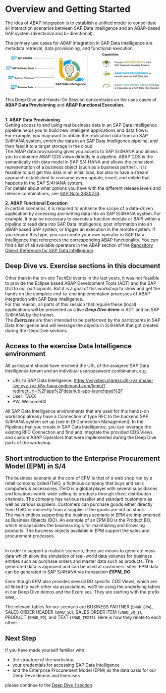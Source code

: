 # Overview and Getting Started

The idea of ABAP Integration is to establish a unified model to consolidate all interaction scenarios between SAP Data Intelligence and an ABAP-based SAP system (directional and bi-directional).

The primary use cases for ABAP integration in SAP Data Intelligence are metadata retrieval, data provisioning, and functional execution.
![](images/0-001a.JPG)

This Deep Dive and Hands-On Session concentrates on the uses cases of **ABAP Data Provisioning** and **ABAP Functional Execution**.<br><br>

**1. ABAP Data Provisioning**<br>
Getting access to and using real business data in an SAP Data Intelligence pipeline helps you to build new intelligent applications and data flows.<br>
For example, you may want to obtain the replication data from an SAP S/4HANA system, enrich the data in an SAP Data Intelligence pipeline, and then feed it to a target storage in the cloud.<br>
The ABAP data provisioning gives you access to SAP S/4HANA and allows you to consume ABAP CDS views directly in a pipeline. ABAP CDS is the semantically rich data model in SAP S/4 HANA and allows the consistent representation of a business object (such as a business partner). It is feasible to just get this data in an initial load, but also to have a stream approach established to consume every update, insert, and delete that happens in the SAP S/4HANA system.<br>For details about what options you have with the different release levels and release combinations, see [SAP Note 2830276](https://launchpad.support.sap.com/#%2Fnotes%2F2830276).

**2. ABAP Functional Execution**<br>
In certain scenarios, it is required to enhance the scope of a data-driven application by accessing and writing data into an SAP S/4HANA system. For example, it may be necessary to execute a function module or BAPI within a pipeline to read data into SAP Data Intelligence, post information into an ABAP-based SAP system, or trigger an execution in the remote system. If you require this type, you can create your own operator in SAP Data Intelligence that references the corresponding ABAP functionality. You can find a list of all available operators in the ABAP section of the [Repository Object Reference for SAP Data Intelligence](https://help.sap.com/doc/d131eca2150049da86c541ee0895177c/Cloud/en-US/cloud_loiod131eca2150049da86c541ee0895177c.pdf).

## Deep Dive vs. Exercise sections in this document

Other than in the on-site TechEd events in the last years, it was not feasible to provide the Eclipse based ABAP Development Tools (ADT) and the SAP GUI to our participants. But it is a goal of this workshop to show and get the hands on the complete end-to-end implementation processes of ABAP integration with SAP Data Intelligence.<br>
For this reason, all parts of this session that require these (local) applications will be presented as a live ***Deep Dive demo*** in ADT and on SAP S/4HANA by the trainer.<br>
The ***Exercises*** are then intended to be performed by the participants in SAP Data Intelligence and will leverage the objects in S/4HANA that got created during the Deep Dive sections.


## Access to the exercise Data Intelligence environment

All participant should have received the URL of the assigned SAP Data Intelligence tenant and an individual user/password combination, e.g.
- URL to SAP Data Intelligence: https://vsystem.ingress.dh-xyz.dhaas-live.xyz.xyz.k8s-hana.ondemand.com/login/?redirectUrl=%2Fapp%2Fdatahub-app-launchpad%2F
- User: TAXX
- PW: Welcome00

All SAP Data Intelligence environments that are used for this hands-on workshop already have a Connection of type RFC to the backend SAP S/4HANA system set up (see in DI Connection Management). In the Pipelines that you create in SAP Data Intelligence, you can leverage the existing RFC Connection and find and integrate the provided CDS Views and custom ABAP Operators that were implemented during the Deep Dive parts of the workshop. 

## Short introduction to the Enterprise Procurement Model (EPM) in S/4

The business scenario at the core of EPM is that of a web shop run by a retail company called ITelO, a fictitious company that buys and sells computers & accessories. ITelO is a global player with several subsidiaries and locations world-wide selling its products through direct distribution channels. The company has various reseller and standard customers as well as various suppliers. Customers can purchase goods either directly from ITelO or indirectly from a supplier if the goods are not on stock.<br>
The main entities supporting the business scenario in EPM are implemented as Business Objects (BO). An example of an EPM BO is the Product BO, which encapsulates the business logic for maintaining and browsing products. The business objects available in EPM support the sales and procurement processes.<br><br>

In order to support a realistic scenario, there are means to generate mass data which allow the simulation of real-world data volumes for business entities such as purchase orders and master data such as products. The generated data is approved and can be used at customers’ sites. EPM data can be generated in SAP S/4HANA via transaction ***ESPM_DG***.

Even though EPM also provides several BO specific CDS Views, which are all linked to each other via associations, we'll be using the underlying tables in our Deep Dive demos and the Exercises. They are starting with the prefix `SNWD_`.

The relevant tables for our scenario are BUSINESS PARTNER (`SNWD_BPA`), SALES ORDER HEADER (`SNWD_SO`), SALES ORDER ITEM (`SNWD_SO_I`), PRODUCT (`SNWD_PD`), and TEXT (`SNWD_TEXTS`). Here is how they relate to each other:


## Next Step

If you have made yourself familiar with
- the structure of the workshop,
- your credentials for accessing SAP Data Intelligence
- and the Enterprise Procurement Model (EPM) as the data basis for our Deep Deve demos and Exercises

please continue to the [Deep Dive 1 section](../dd1/README.md).
